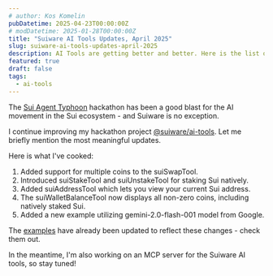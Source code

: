 ```yaml
---
# author: Kos Komelin
pubDatetime: 2025-04-23T00:00:00Z
# modDatetime: 2025-01-28T00:00:00Z
title: "Suiware AI Tools Updates, April 2025"
slug: suiware-ai-tools-updates-april-2025
description: AI Tools are getting better and better. Here is the list of updates for April 2025.
featured: true
draft: false
tags:
  - ai-tools
---
```


The [Sui Agent Typhoon](/posts/suiware-ai-tools-finalist-sui-agent-typhoon-hackathon) hackathon has been a good blast for the AI movement in the Sui ecosystem - and Suiware is no exception.

I continue improving my hackathon project [@suiware/ai-tools](https://www.npmjs.com/package/@suiware/ai-tools). Let me briefly mention the most meaningful updates.

<!--truncate-->

Here is what I've cooked:

1. Added support for multiple coins to the suiSwapTool.
2. Introduced suiStakeTool and suiUnstakeTool for staking Sui natively.
3. Added suiAddressTool which lets you view your current Sui address.
4. The suiWalletBalanceTool now displays all non-zero coins, including natively staked Sui.
5. Added a new example utilizing gemini-2.0-flash-001 model from Google.

The [examples](https://github.com/suiware/ai-tools/blob/HEAD/packages/examples/README.md) have already been updated to reflect these changes - check them out.

In the meantime, I'm also working on an MCP server for the Suiware AI tools, so stay tuned!
